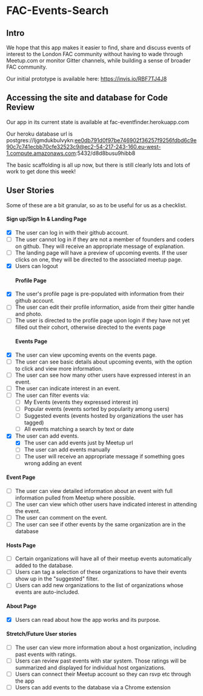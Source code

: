 # FAC-Events-Search

## Intro

We hope that this app makes it easier to find, share and discuss events of interest to the London FAC community without having to wade through Meetup.com or monitor Gitter channels, while building a sense of broader FAC community.

Our initial prototype is available here: https://invis.io/RBF7TJ4J8

## Accessing the site and database for Code Review

Our app in its current state is available at fac-eventfinder.herokuapp.com

Our heroku database url is postgres://ljgmdukbulvykn:ee0db791d0f97be746902f36257f9256fdbd6c9e90c7c741ecbb70cfe32523c9@ec2-54-217-243-160.eu-west-1.compute.amazonaws.com:5432/d8d8busu9hibb8

The basic scaffolding is all up now, but there is still clearly lots and lots of work to get done this week!

## User Stories

Some of these are a bit granular, so as to be useful for us as a checklist.

#### Sign up/Sign In & Landing Page

* [x] The user can log in with their github account.
* [ ] The user cannot log in if they are not a member of founders and coders on github. They will receive an appropriate message of explanation.
* [ ] The landing page will have a preview of upcoming events. If the user clicks on one, they will be directed to the associated meetup page.
* [x] Users can logout
  #### Profile Page
* [x] The user's profile page is pre-populated with information from their github account.
* [ ] The user can edit their profile information, aside from their gitter handle and photo.
* [ ] The user is directed to the profile page upon login if they have not yet filled out their cohort, otherwise directed to the events page
  #### Events Page
* [x] The user can view upcoming events on the events page.
* [ ] The user can see basic details about upcoming events, with the option to click and view more information.
* [ ] The user can see how many other users have expressed interest in an event.
* [ ] The user can indicate interest in an event.
* [ ] The user can filter events via:
  * [ ] My Events (events they expressed interest in)
  * [ ] Popular events (events sorted by popularity among users)
  * [ ] Suggested events (events hosted by organizations the user has tagged)
  * [ ] All events matching a search by text or date
* [x] The user can add events.
  * [x] The user can add events just by Meetup url
  * [ ] The user can add events manually
  * [ ] The user will receive an appropriate message if something goes wrong adding an event

#### Event Page

* [ ] The user can view detailed information about an event with full information pulled from Meetup where possible.
* [ ] The user can view which other users have indicated interest in attending the event.
* [ ] The user can comment on the event.
* [ ] The user can see if other events by the same organization are in the database

#### Hosts Page

* [ ] Certain organizations will have all of their meetup events automatically added to the database.
* [ ] Users can tag a selection of these organizations to have their events show up in the "suggested" filter.
* [ ] Users can add new organizations to the list of organizations whose events are auto-included.

#### About Page

* [x] Users can read about how the app works and its purpose.

#### Stretch/Future User stories

* [ ] The user can view more information about a host organization, including past events with ratings.
* [ ] Users can review past events with star system. Those ratings will be summarized and displayed for individual host organizations.
* [ ] Users can connect their Meetup account so they can rsvp etc through the app
* [ ] Users can add events to the database via a Chrome extension
